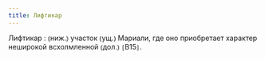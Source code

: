 ```yaml
---
title: Лифтикар
---
```


Лифтикар
: ⦅ниж.⦆ участок ⦅ущ.⦆ Мариали, где оно приобретает характер неширокой всхолмленной ⦅дол.⦆ ⦃В15⦄.
